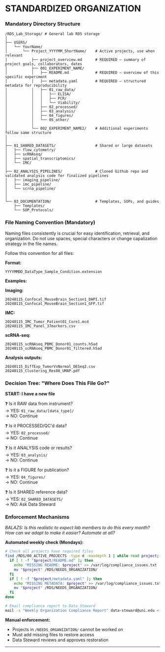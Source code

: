 # STANDARDIZED ORGANIZATION

### Mandatory Directory Structure

```
/RDS_Lab_Storage/ # General lab RDS storage
│
├── USERS/
│   └── YourName/
│       └── Project_YYYYMM_ShortName/    # Active projects, use when relevant
│           ├── project_overview.md      # REQUIRED – summary of project goals, collaborators, dates
│           ├── 001_EXPERIMENT_NAME/
│           │   ├── README.md            # REQUIRED – overview of this specific experiment
│           │   ├── metadata.yaml        # REQUIRED – structured metadata for reproducibility
│           │   ├── 01_raw_data/
│           │   │   ├── ELISA/
│           │   │   ├── PCR/
│           │   │   └── Viability/
│           │   ├── 02_processed/
│           │   ├── 03_analysis/
│           │   ├── 04_figures/
│           │   └── 05_other/
│           │
│           └── 002_EXPERIMENT_NAME2/    # Additional experiments follow same structure
│
│
├── 01_SHARED_DATASETS/                  # Shared or large datasets
│   ├── flow_cytometry/
│   ├── scRNAseq/
│   ├── spatial_transcriptomics/
│   └── IMC/
│
├── 02_ANALYSIS_PIPELINES/               # Cloned Github repo and validated analysis code for finalized pipelines
│   ├── imaging_pipeline/
│   ├── imc_pipeline/
│   └── scrna_pipeline/
│          
│
└── 03_DOCUMENTATION/                    # Templates, SOPs, and guides
    ├── Templates/
    └── SOP_Protocols/
```

### File Naming Convention (Mandatory)

Naming files consistently is crucial for easy identification, retrieval, and organization. Do not use spaces, special characters or change capalization strategy in the file names.

Follow this convention for all files:

**Format:**
```
YYYYMMDD_DataType_Sample_Condition.extension
```

**Examples:**

**Imaging:**
```
20240115_Confocal_MouseBrain_Section1_DAPI.tif
20240115_Confocal_MouseBrain_Section1_GFP.tif
```

**IMC:**
```
20240115_IMC_Tumor_Patient01_Core1.mcd
20240115_IMC_Panel_37markers.csv
```

**scRNA-seq:**
```
20240115_scRNAseq_PBMC_Donor01_counts.h5ad
20240115_scRNAseq_PBMC_Donor01_filtered.h5ad
```

**Analysis outputs:**
```
20240115_DiffExp_TumorVsNormal_DESeq2.csv
20240115_Clustering_Res08_UMAP.pdf
```

### Decision Tree: "Where Does This File Go?"

**START: I have a new file**

❓ Is it RAW data from instrument?  
   → YES: `01_raw_data/[data_type]/`  
   → NO: Continue

❓ Is it PROCESSED/QC'd data?  
   → YES: `02_processed/`  
   → NO: Continue

❓ Is it ANALYSIS code or results?  
   → YES: `03_analysis/`  
   → NO: Continue

❓ Is it a FIGURE for publication?  
   → YES: `04_figures/`  
   → NO: Continue

❓ Is it SHARED reference data?  
   → YES: `02_SHARED_DATASETS/`  
   → NO: Ask Data Steward

### Enforcement Mechanisms

*BALAZS: Is this realistic to expect lab members to do this every month? How can we adapt to make it easier? Automate at all?*

**Automated weekly check (Mondays):**

```bash
# Check all projects have required files
find /RDS/00_ACTIVE_PROJECTS -type d -maxdepth 1 | while read project; do
  if [ ! -f "$project/README.md" ]; then
    echo "MISSING README: $project" >> /var/log/compliance_issues.txt
    mv "$project" /RDS/NEEDS_ORGANIZATION/
  fi
  if [ ! -f "$project/metadata.yaml" ]; then
    echo "MISSING METADATA: $project" >> /var/log/compliance_issues.txt
    mv "$project" /RDS/NEEDS_ORGANIZATION/
  fi
done

# Email compliance report to Data Steward
mail -s "Weekly Organization Compliance Report" data-steward@uni.edu < /var/log/compliance_issues.txt
```

**Manual enforcement:**

- Projects in `/NEEDS_ORGANIZATION/` cannot be worked on
- Must add missing files to restore access
- Data Steward reviews and approves restoration

---